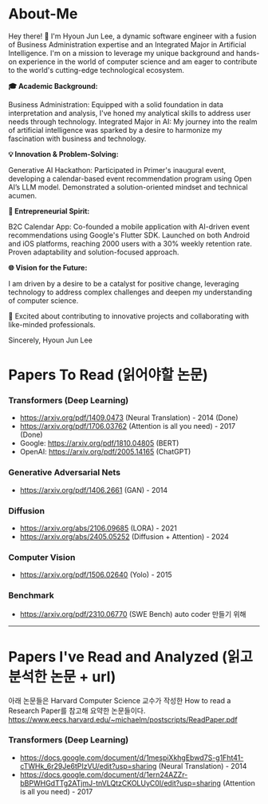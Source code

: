 # About-Me

Hey there! 👋 I'm Hyoun Jun Lee, a dynamic software engineer with a fusion of Business Administration expertise and an Integrated Major in Artificial Intelligence. I'm on a mission to leverage my unique background and hands-on experience in the world of computer science and am eager to contribute to the world's cutting-edge technological ecosystem.

**🎓 Academic Background:**

Business Administration: Equipped with a solid foundation in data interpretation and analysis, I've honed my analytical skills to address user needs through technology.
Integrated Major in AI: My journey into the realm of artificial intelligence was sparked by a desire to harmonize my fascination with business and technology.
 
**💡 Innovation & Problem-Solving:**

Generative AI Hackathon: Participated in Primer's inaugural event, developing a calendar-based event recommendation program using Open AI’s LLM model. Demonstrated a solution-oriented mindset and technical acumen.

**🚀 Entrepreneurial Spirit:**

B2C Calendar App: Co-founded a mobile application with AI-driven event recommendations using Google's Flutter SDK. Launched on both Android and iOS platforms, reaching 2000 users with a 30% weekly retention rate. Proven adaptability and solution-focused approach.

**🌐 Vision for the Future:**

I am driven by a desire to be a catalyst for positive change, leveraging technology to address complex challenges and deepen my understanding of computer science.

🤝 Excited about contributing to innovative projects and collaborating with like-minded professionals.

Sincerely,
Hyoun Jun Lee




# Papers To Read (읽어야할 논문) 

### Transformers (Deep Learning)
- https://arxiv.org/pdf/1409.0473 (Neural Translation) - 2014 (Done)
- https://arxiv.org/pdf/1706.03762 (Attention is all you need) - 2017 (Done) 
- Google: https://arxiv.org/pdf/1810.04805 (BERT)
- OpenAI: https://arxiv.org/pdf/2005.14165 (ChatGPT)

### Generative Adversarial Nets
- https://arxiv.org/pdf/1406.2661 (GAN) - 2014

### Diffusion
- https://arxiv.org/abs/2106.09685 (LORA) - 2021
- https://arxiv.org/abs/2405.05252 (Diffusion + Attention) - 2024

### Computer Vision 
- https://arxiv.org/pdf/1506.02640 (Yolo) - 2015

### Benchmark 
- https://arxiv.org/pdf/2310.06770 (SWE Bench) auto coder 만들기 위해

------------------------------------------------------------------------------------------------
# Papers I've Read and Analyzed (읽고 분석한 논문 +  url) 
아래 논문들은 Harvard Computer Science 교수가 작성한 How to read a Research Paper를 참고해 요약한 논문들이다. 
https://www.eecs.harvard.edu/~michaelm/postscripts/ReadPaper.pdf

### Transformers (Deep Learning) 
- https://docs.google.com/document/d/1mespiXkhgEbwd7S-g1Fht41-cTWHk_6r29Je6tPIzVU/edit?usp=sharing (Neural Translation) - 2014
- https://docs.google.com/document/d/1ern24AZZr-bBPWHGdTTg2ATjmJ-tnVLQtzCKOLUyC0I/edit?usp=sharing (Attention is all you need) - 2017

